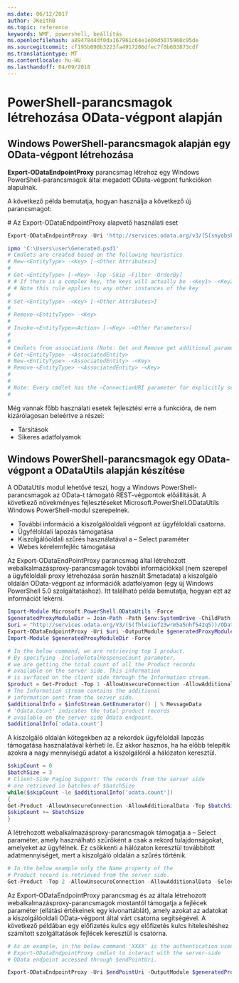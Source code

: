 ```yaml
---
ms.date: 06/12/2017
author: JKeithB
ms.topic: reference
keywords: WMF, powershell, beállítás
ms.openlocfilehash: a8947844df0da167961c64e1e09d5075960c95de
ms.sourcegitcommit: cf195b090b3223fa4917206dfec7f0b603873cdf
ms.translationtype: MT
ms.contentlocale: hu-HU
ms.lasthandoff: 04/09/2018
---
```

# <a name="generate-powershell-cmdlets-based-on-odata-endpoint"></a>PowerShell-parancsmagok létrehozása OData-végpont alapján
<a name="generate-windows-powershell-cmdlets-based-on-an-odata-endpoint"></a>Windows PowerShell-parancsmagok alapján egy OData-végpont létrehozása
--------------------------------------------------------------

**Export-ODataEndpointProxy** parancsmag létrehoz egy Windows PowerShell-parancsmagok által megadott OData-végpont funkciókon alapulnak.

A következő példa bemutatja, hogyan használja a következő új parancsmagot:

\# Az Export-ODataEndpointProxy alapvető használati eset

```powershell
Export-ODataEndpointProxy -Uri 'http://services.odata.org/v3/(S(snyobsk1hhutkb2yulwldgf1))/odata/odata.svc' -OutputModule C:\Users\user\Generated.psd1

ipmo 'C:\Users\user\Generated.psd1'
# Cmdlets are created based on the following heuristics
# New-<EntityType> -<Key> [-<Other Attributes>]
#
# Get-<EntityType> [-<Key> -Top –Skip –Filter -OrderBy]
# # If there is a complex key, the keys will actually be -<Key1> -<Key2>…
# # Note this rule applies to any other instances of the key
#
# Set-<EntityType> -<Key> [-<Other Attributes>]
#
# Remove-<EntityType> -<Key>
#
# Invoke-<EntityType><Action> [-<Key> -<Other Parameters>]
#
#
# Cmdlets from associations (Note: Get and Remove get additional parameter sets)
# Get-<EntityType> -<AssociatedEntity>
# New-<EntityType> -<AssociatedEntity> -<Key>
# Remove-<EntityType> -<AssociatedEntity> -<Key>
#
#
# Note: Every cmdlet has the –ConnectionURI parameter for explicitly setting the URI of the endpoint. This normally uses the same address that you gave the Export-ODataEndpointProxy cmdlet, but can be overridden in this fashion for the sake of similar endpoints.
#
```

Még vannak főbb használati esetek fejlesztési erre a funkcióra, de nem kizárólagosan beleértve a részei:
-   Társítások
-   Sikeres adatfolyamok

<a name="generate-windows-powershell-cmdlets-based-on-an-odata-endpoint-with-odatautils"></a>Windows PowerShell-parancsmagok egy OData-végpont a ODataUtils alapján készítése
------------------------------------------------------------------------------
A ODataUtils modul lehetővé teszi, hogy a Windows PowerShell-parancsmagok az OData-t támogató REST-végpontok előállítását. A következő növekményes fejlesztéseket Microsoft.PowerShell.ODataUtils Windows PowerShell-modul szerepelnek.
-   További információ a kiszolgálóoldali végpont az ügyféloldali csatorna.
-   Ügyféloldali lapozás támogatása
-   Kiszolgálóoldali szűrés használatával a – Select paraméter
-   Webes kérelemfejléc támogatása

Az Export-ODataEndPointProxy parancsmag által létrehozott webalkalmazásproxy-parancsmagok további információkkal (nem szerepel a ügyféloldali proxy létrehozása során használt $metadata) a kiszolgáló oldalán OData-végpont az információk adatfolyamon (egy új Windows PowerShell 5.0 szolgáltatáshoz). Itt található példa bemutatja, hogyan ezt az információt lekérni.
```powershell
Import-Module Microsoft.PowerShell.ODataUtils -Force
$generatedProxyModuleDir = Join-Path -Path $env:SystemDrive -ChildPath 'ODataDemoProxy'
$uri = "http://services.odata.org/V3/(S(fhleiief23wrm5a5nhf542q5))/OData/OData.svc/"
Export-ODataEndpointProxy -Uri $uri -OutputModule $generatedProxyModuleDir -Force -AllowUnSecureConnection -Verbose -AllowClobber
Import-Module $generatedProxyModuleDir -Force

# In the below command, we are retrieving top 1 product.
# By specifying -IncludeTotalResponseCount parameter,
# we are getting the total count of all the Product records
# available on the server side. This information
# is surfaced on the client side through the Information stream.
$product = Get-Product -Top 1 -AllowUnsecureConnection -AllowAdditionalData -IncludeTotalResponseCount -InformationVariable infoStream
# The Information stream contains the additional
# information sent from the server side.
$additionalInfo = $infoStream.GetEnumerator() | % MessageData
# 'Odata.Count' indicates the total product records
# available on the server side Odata endpoint.
$additionalInfo['odata.count']
```

A kiszolgáló oldalán kötegekben az a rekordok ügyféloldali lapozás támogatása használatával kérheti le. Ez akkor hasznos, ha ha előbb telepítik azokra a nagy mennyiségű adatot a kiszolgálóról a hálózaton keresztül.
```powershell
$skipCount = 0
$batchSize = 3
# Client-Side Paging Support: The records from the server side
# are retrieved in batches of $batchSize
while($skipCount -le $additionalInfo['odata.count'])
{
Get-Product -AllowUnsecureConnection -AllowAdditionalData -Top $batchSize -Skip $skipCount
$skipCount += $batchSize
}
```

A létrehozott webalkalmazásproxy-parancsmagok támogatja a – Select paraméter, amely használható szűrőként a csak a rekord tulajdonságokat, amelyeket az ügyfélnek. Ez csökkenti a hálózaton keresztül továbbított adatmennyiséget, mert a kiszolgáló oldalán a szűrés történik.
```powershell
# In the below example only the Name property of the
# Product record is retrieved from the server side.
Get-Product -Top 2 -AllowUnsecureConnection -AllowAdditionalData -Select Name
```

Az Export-ODataEndpointProxy parancsmag és az általa létrehozott webalkalmazásproxy-parancsmagok mostantól támogatja a fejlécek paraméter (ellátási értékeinek egy kivonattáblát), amely azokat az adatokat a kiszolgálóoldali OData-végpont által várt csatorna segítségével. A következő példában egy előfizetés kulcs egy előfizetés kulcs hitelesítéshez számított szolgáltatások fejlécek keresztül is csatorna.
```powershell
# As an example, in the below command 'XXXX' is the authentication used by the
# Export-ODataEndpointProxy cmdlet to interact with the server-side
# OData endpoint accessed through $endPointUri.

Export-ODataEndpointProxy -Uri $endPointUri -OutputModule $generatedProxyModuleDir -Force -AllowUnSecureConnection -Verbose -Headers @{'subscription-key'='XXXX'}
```